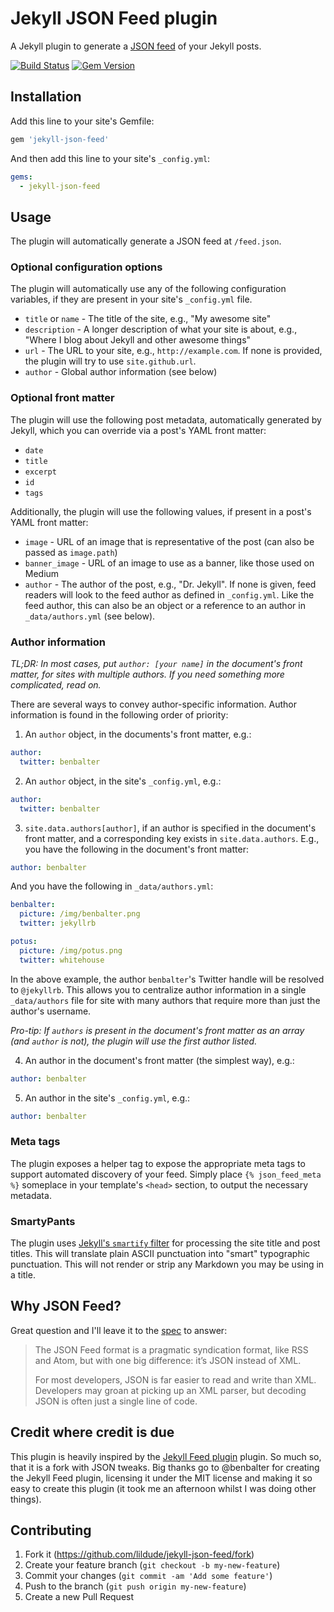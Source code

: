 # Jekyll JSON Feed plugin

A Jekyll plugin to generate a [JSON feed](https://jsonfeed.org/) of your Jekyll posts.

[![Build Status](https://travis-ci.org/lildude/jekyll-json-feed.svg)](https://travis-ci.org/lildude/jekyll-json-feed) [![Gem Version](https://badge.fury.io/rb/jekyll-json-feed.svg)](https://badge.fury.io/rb/jekyll-json-feed)

## Installation

Add this line to your site's Gemfile:

```ruby
gem 'jekyll-json-feed'
```

And then add this line to your site's `_config.yml`:

```yml
gems:
  - jekyll-json-feed
```

## Usage

The plugin will automatically generate a JSON feed at `/feed.json`.

### Optional configuration options

The plugin will automatically use any of the following configuration variables, if they are present in your site's `_config.yml` file.

* `title` or `name` - The title of the site, e.g., "My awesome site"
* `description` - A longer description of what your site is about, e.g., "Where I blog about Jekyll and other awesome things"
* `url` - The URL to your site, e.g., `http://example.com`. If none is provided, the plugin will try to use `site.github.url`.
* `author` - Global author information (see below)

### Optional front matter

The plugin will use the following post metadata, automatically generated by Jekyll, which you can override via a post's YAML front matter:

* `date`
* `title`
* `excerpt`
* `id`
* `tags`

Additionally, the plugin will use the following values, if present in a post's YAML front matter:

* `image` - URL of an image that is representative of the post (can also be passed as `image.path`)
* `banner_image` - URL of an image to use as a banner, like those used on Medium
* `author` - The author of the post, e.g., "Dr. Jekyll". If none is given, feed readers will look to the feed author as defined in `_config.yml`. Like the feed author, this can also be an object or a reference to an author in `_data/authors.yml` (see below).

### Author information

*TL;DR: In most cases, put `author: [your name]` in the document's front matter, for sites with multiple authors. If you need something more complicated, read on.*

There are several ways to convey author-specific information. Author information is found in the following order of priority:

1. An `author` object, in the documents's front matter, e.g.:

  ```yml
  author:
    twitter: benbalter
  ```

2. An `author` object, in the site's `_config.yml`, e.g.:

  ```yml
  author:
    twitter: benbalter
  ```

3. `site.data.authors[author]`, if an author is specified in the document's front matter, and a corresponding key exists in `site.data.authors`. E.g., you have the following in the document's front matter:

  ```yml
  author: benbalter
  ```

  And you have the following in `_data/authors.yml`:

  ```yml
  benbalter:
    picture: /img/benbalter.png
    twitter: jekyllrb

  potus:
    picture: /img/potus.png
    twitter: whitehouse
  ```

  In the above example, the author `benbalter`'s Twitter handle will be resolved to `@jekyllrb`. This allows you to centralize author information in a single `_data/authors` file for site with many authors that require more than just the author's username.

  *Pro-tip: If `authors` is present in the document's front matter as an array (and `author` is not), the plugin will use the first author listed.*

4. An author in the document's front matter (the simplest way), e.g.:

  ```yml
  author: benbalter
  ```

5. An author in the site's `_config.yml`, e.g.:

  ```yml
  author: benbalter
  ```

### Meta tags

The plugin exposes a helper tag to expose the appropriate meta tags to support automated discovery of your feed. Simply place `{% json_feed_meta %}` someplace in your template's `<head>` section, to output the necessary metadata.

### SmartyPants

The plugin uses [Jekyll's `smartify` filter](https://jekyllrb.com/docs/templates/) for processing the site title and post titles. This will translate plain ASCII punctuation into "smart" typographic punctuation. This will not render or strip any Markdown you may be using in a title.

## Why JSON Feed?

Great question and I'll leave it to the [spec](https://jsonfeed.org/version/1) to answer:

> The JSON Feed format is a pragmatic syndication format, like RSS and Atom, but with one big difference: it’s JSON instead of XML.
>
> For most developers, JSON is far easier to read and write than XML. Developers may groan at picking up an XML parser, but decoding JSON is often just a single line of code.

## Credit where credit is due

This plugin is heavily inspired by the [Jekyll Feed plugin](https://github.com/jekyll/jekyll-feed) plugin. So much so, that it is a fork with JSON tweaks. Big thanks go to @benbalter for creating the Jekyll Feed plugin, licensing it under the MIT license and making it so easy to create this plugin (it took me an afternoon whilst I was doing other things).

## Contributing

1. Fork it (https://github.com/lildude/jekyll-json-feed/fork)
2. Create your feature branch (`git checkout -b my-new-feature`)
3. Commit your changes (`git commit -am 'Add some feature'`)
4. Push to the branch (`git push origin my-new-feature`)
5. Create a new Pull Request
